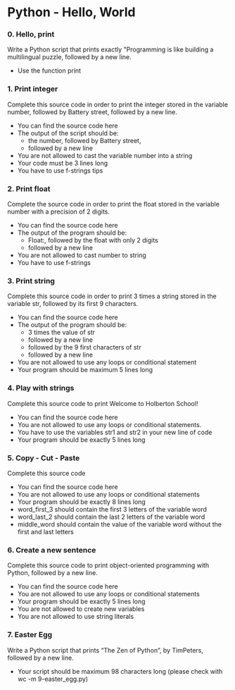 # Python - Hello, World

### 0. Hello, print

Write a Python script that prints exactly "Programming is like building a multilingual puzzle, followed by a new line.

- Use the function print


### 1. Print integer

Complete this source code in order to print the integer stored in the variable number, followed by Battery street, followed by a new line.

- You can find the source code here
- The output of the script should be:
    - the number, followed by Battery street,
    - followed by a new line
- You are not allowed to cast the variable number into a string
- Your code must be 3 lines long
- You have to use f-strings tips


### 2. Print float

Complete the source code in order to print the float stored in the variable number with a precision of 2 digits.

- You can find the source code here
- The output of the program should be:
    - Float:, followed by the float with only 2 digits
    - followed by a new line
- You are not allowed to cast number to string
- You have to use f-strings


### 3. Print string

Complete this source code in order to print 3 times a string stored in the variable str, followed by its first 9 characters.

- You can find the source code here
- The output of the program should be:
    - 3 times the value of str
    - followed by a new line
    - followed by the 9 first characters of str
    - followed by a new line
- You are not allowed to use any loops or conditional statement
- Your program should be maximum 5 lines long
 

### 4. Play with strings

Complete this source code to print Welcome to Holberton School!

- You can find the source code here
- You are not allowed to use any loops or conditional statements.
- You have to use the variables str1 and str2 in your new line of code
- Your program should be exactly 5 lines long


### 5. Copy - Cut - Paste

Complete this source code

- You can find the source code here
- You are not allowed to use any loops or conditional statements
- Your program should be exactly 8 lines long
- word_first_3 should contain the first 3 letters of the variable word
- word_last_2 should contain the last 2 letters of the variable word
- middle_word should contain the value of the variable word without the first and last letters


### 6. Create a new sentence

Complete this source code to print object-oriented programming with Python, followed by a new line.

- You can find the source code here
- You are not allowed to use any loops or conditional statements
- Your program should be exactly 5 lines long
- You are not allowed to create new variables
- You are not allowed to use string literals


### 7. Easter Egg

Write a Python script that prints “The Zen of Python”, by TimPeters, followed by a new line.

- Your script should be maximum 98 characters long (please check with wc -m 9-easter_egg.py)
